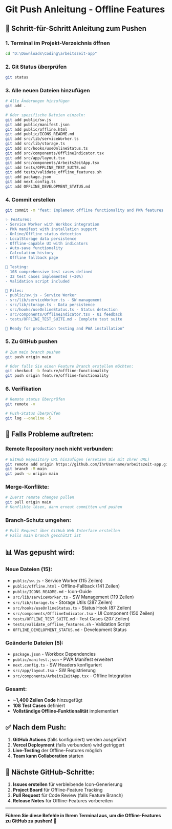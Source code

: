 # Git Push Anleitung - Offline Features

## 🚀 Schritt-für-Schritt Anleitung zum Pushen

### 1. Terminal im Projekt-Verzeichnis öffnen
```bash
cd "D:\Downloads\Coding\arbeitszeit-app"
```

### 2. Git Status überprüfen
```bash
git status
```

### 3. Alle neuen Dateien hinzufügen
```bash
# Alle Änderungen hinzufügen
git add .

# Oder spezifische Dateien einzeln:
git add public/sw.js
git add public/manifest.json
git add public/offline.html
git add public/ICONS_README.md
git add src/lib/serviceWorker.ts
git add src/lib/storage.ts
git add src/hooks/useOnlineStatus.ts
git add src/components/OfflineIndicator.tsx
git add src/app/layout.tsx
git add src/components/ArbeitsZeitApp.tsx
git add tests/OFFLINE_TEST_SUITE.md
git add tests/validate_offline_features.sh
git add package.json
git add next.config.ts
git add OFFLINE_DEVELOPMENT_STATUS.md
```

### 4. Commit erstellen
```bash
git commit -m "feat: Implement offline functionality and PWA features

✨ Features:
- Service Worker with Workbox integration
- PWA manifest with installation support
- Online/Offline status detection
- LocalStorage data persistence
- Offline-capable UI with indicators
- Auto-save functionality
- Calculation history
- Offline fallback page

🧪 Testing:
- 108 comprehensive test cases defined
- 32 test cases implemented (~30%)
- Validation script included

📁 Files:
- public/sw.js - Service Worker
- src/lib/serviceWorker.ts - SW management
- src/lib/storage.ts - Data persistence
- src/hooks/useOnlineStatus.ts - Status detection
- src/components/OfflineIndicator.tsx - UI feedback
- tests/OFFLINE_TEST_SUITE.md - Complete test suite

🎯 Ready for production testing and PWA installation"
```

### 5. Zu GitHub pushen
```bash
# Zum main branch pushen
git push origin main

# Oder falls Sie einen Feature Branch erstellen möchten:
git checkout -b feature/offline-functionality
git push origin feature/offline-functionality
```

### 6. Verifikation
```bash
# Remote status überprüfen
git remote -v

# Push-Status überprüfen
git log --oneline -5
```

## 🔧 Falls Probleme auftreten:

### Remote Repository noch nicht verbunden:
```bash
# GitHub Repository URL hinzufügen (ersetzen Sie mit Ihrer URL)
git remote add origin https://github.com/IhrUsername/arbeitszeit-app.git
git branch -M main
git push -u origin main
```

### Merge-Konflikte:
```bash
# Zuerst remote changes pullen
git pull origin main
# Konflikte lösen, dann erneut committen und pushen
```

### Branch-Schutz umgehen:
```bash
# Pull Request über GitHub Web Interface erstellen
# Falls main branch geschützt ist
```

## 📊 Was gepusht wird:

### Neue Dateien (15):
- `public/sw.js` - Service Worker (115 Zeilen)
- `public/offline.html` - Offline-Fallback (141 Zeilen)
- `public/ICONS_README.md` - Icon-Guide
- `src/lib/serviceWorker.ts` - SW Management (119 Zeilen)
- `src/lib/storage.ts` - Storage Utils (287 Zeilen)
- `src/hooks/useOnlineStatus.ts` - Status Hook (87 Zeilen)
- `src/components/OfflineIndicator.tsx` - UI Component (150 Zeilen)
- `tests/OFFLINE_TEST_SUITE.md` - Test Cases (207 Zeilen)
- `tests/validate_offline_features.sh` - Validation Script
- `OFFLINE_DEVELOPMENT_STATUS.md` - Development Status

### Geänderte Dateien (5):
- `package.json` - Workbox Dependencies
- `public/manifest.json` - PWA Manifest erweitert
- `next.config.ts` - SW Headers konfiguriert
- `src/app/layout.tsx` - SW Registrierung
- `src/components/ArbeitsZeitApp.tsx` - Offline Integration

### Gesamt:
- **~1,400 Zeilen Code** hinzugefügt
- **108 Test Cases** definiert
- **Vollständige Offline-Funktionalität** implementiert

## ✅ Nach dem Push:

1. **GitHub Actions** (falls konfiguriert) werden ausgeführt
2. **Vercel Deployment** (falls verbunden) wird getriggert
3. **Live-Testing** der Offline-Features möglich
4. **Team kann Collaboration** starten

## 🎯 Nächste GitHub-Schritte:

1. **Issues erstellen** für verbleibende Icon-Generierung
2. **Project Board** für Offline-Feature Tracking
3. **Pull Request** für Code Review (falls Feature Branch)
4. **Release Notes** für Offline-Features vorbereiten

---

**Führen Sie diese Befehle in Ihrem Terminal aus, um die Offline-Features zu GitHub zu pushen!** 🚀